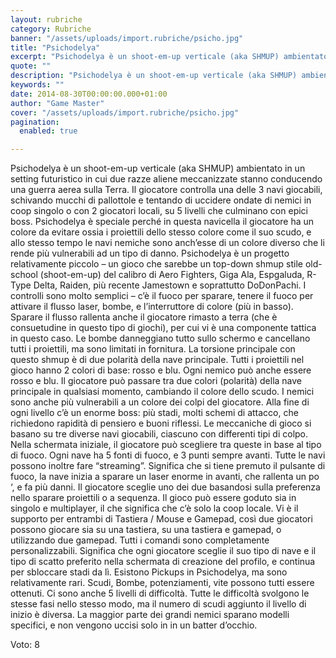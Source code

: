 ```yaml
---
layout: rubriche
category: Rubriche
banner: "/assets/uploads/import.rubriche/psicho.jpg"
title: "Psichodelya"
excerpt: "Psichodelya è un shoot-em-up verticale (aka SHMUP) ambientato in un setting futuristico in cui due razze aliene meccanizzate stanno conducendo una guerra aerea sulla Terra. Il giocatore controlla una delle 3 navi giocabili, schivando mucchi di pallottole e tentando di uccidere ondate di nemici in coop singolo o con 2 giocatori locali, su 5 livelli [&hellip"
quote: ""
description: "Psichodelya è un shoot-em-up verticale (aka SHMUP) ambientato in un setting futuristico in cui due razze aliene meccanizzate stanno conducendo una guerra aerea sulla Terra. Il giocatore controlla una delle 3 navi giocabili, schivando mucchi di pallottole e tentando di uccidere ondate di nemici in coop singolo o con 2 giocatori locali, su 5 livelli [&hellip"
keywords: ""
date: 2014-08-30T00:00:00.000+01:00
author: "Game Master"
cover: "/assets/uploads/import.rubriche/psicho.jpg"
pagination:
  enabled: true

---
```


[](https://hotmc.com/wp-content/uploads/2014/08/psicho.jpg)

Psichodelya è un shoot-em-up verticale (aka SHMUP) ambientato in un setting futuristico in cui due razze aliene meccanizzate stanno conducendo una guerra aerea sulla Terra. Il giocatore controlla una delle 3 navi giocabili, schivando mucchi di pallottole e tentando di uccidere ondate di nemici in coop singolo o con 2 giocatori locali, su 5 livelli che culminano con epici boss. Psichodelya è speciale perché in questa navicella il giocatore ha un colore da evitare ossia i proiettili dello stesso colore come il suo scudo, e allo stesso tempo le navi nemiche sono anch’esse di un colore diverso che li rende più vulnerabili ad un tipo di danno. Psichodelya è un progetto relativamente piccolo – un gioco che sarebbe un top-down shmup stile old-school (shoot-em-up) del calibro di Aero Fighters, Giga Ala, Espgaluda, R-Type Delta, Raiden, più recente Jamestown e soprattutto DoDonPachi. I controlli sono molto semplici – c’è il fuoco per sparare, tenere il fuoco per attivare il flusso laser, bombe, e l’interruttore di colore (più in basso). Sparare il flusso rallenta anche il giocatore rimasto a terra (che è consuetudine in questo tipo di giochi), per cui vi è una componente tattica in questo caso. Le bombe danneggiano tutto sullo schermo e cancellano tutti i proiettili, ma sono limitati in fornitura. La torsione principale con questo shmup è di due polarità della nave principale. Tutti i proiettili nel gioco hanno 2 colori di base: rosso e blu. Ogni nemico può anche essere rosso e blu. Il giocatore può passare tra due colori (polarità) della nave principale in qualsiasi momento, cambiando il colore dello scudo. I nemici sono anche più vulnerabili a un colore dei colpi del giocatore. Alla fine di ogni livello c’è un enorme boss: più stadi, molti schemi di attacco, che richiedono rapidità di pensiero e buoni riflessi. Le meccaniche di gioco si basano su tre diverse navi giocabili, ciascuno con differenti tipi di colpo. Nella schermata iniziale, il giocatore può scegliere tra queste in base al tipo di fuoco. Ogni nave ha 5 fonti di fuoco, e 3 punti sempre avanti. Tutte le navi possono inoltre fare “streaming”. Significa che si tiene premuto il pulsante di fuoco, la nave inizia a sparare un laser enorme in avanti, che rallenta un po ‘, e fa più danni. Il giocatore sceglie uno dei due basandosi sulla preferenza nello sparare proiettili o a sequenza. Il gioco può essere goduto sia in singolo e multiplayer, il che significa che c’è solo la coop locale. Vi è il supporto per entrambi di Tastiera / Mouse e Gamepad, così due giocatori possono giocare sia su una tastiera, su una tastiera e gamepad, o utilizzando due gamepad. Tutti i comandi sono completamente personalizzabili. Significa che ogni giocatore sceglie il suo tipo di nave e il tipo di scatto preferito nella schermata di creazione del profilo, e continua per sbloccare stadi da lì. Esistono Pickups in Psichodelya, ma sono relativamente rari. Scudi, Bombe, potenziamenti, vite possono tutti essere ottenuti. Ci sono anche 5 livelli di difficoltà. Tutte le difficoltà svolgono le stesse fasi nello stesso modo, ma il numero di scudi aggiunto il livello di inizio è diversa. La maggior parte dei grandi nemici sparano modelli specifici, e non vengono uccisi solo in in un batter d’occhio.

Voto: 8